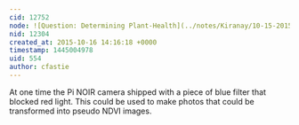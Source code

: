 ```yaml
---
cid: 12752
node: ![Question: Determining Plant-Health](../notes/Kiranay/10-15-2015/question-determining-plant-health)
nid: 12304
created_at: 2015-10-16 14:16:18 +0000
timestamp: 1445004978
uid: 554
author: cfastie
---
```


At one time the Pi NOIR camera shipped with a piece of blue filter that blocked red light. This could be used to make photos that could be transformed into pseudo NDVI images.
